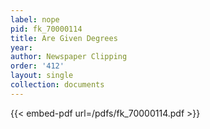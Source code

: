 ```yaml
---
label: nope
pid: fk_70000114
title: Are Given Degrees
year:
author: Newspaper Clipping
order: '412'
layout: single
collection: documents
---
```



{{< embed-pdf url=/pdfs/fk_70000114.pdf >}}